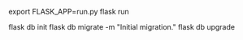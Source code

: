 export FLASK_APP=run.py
flask run

flask db init
flask db migrate -m "Initial migration."
flask db upgrade